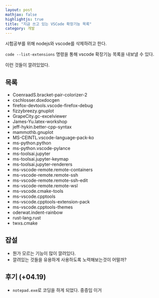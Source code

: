 ```yaml
---
layout: post
mathjax: false
highlightjs: true
title: "지금 쓰고 있는 VSCode 확장기능 목록"
category: 개발
---
```


시험공부를 위해 nodejs와 vscode를 삭제하려고 한다. 

`code --list-extensions` 명령을 통해 vscode 확장기능 목록을 내보낼 수 있다.

이런 것들이 깔려있었다.


## 목록

- CoenraadS.bracket-pair-colorizer-2
- cschlosser.doxdocgen
- firefox-devtools.vscode-firefox-debug
- fizzybreezy.gnuplot
- GrapeCity.gc-excelviewer
- James-Yu.latex-workshop
- jeff-hykin.better-cpp-syntax
- mammothb.gnuplot
- MS-CEINTL.vscode-language-pack-ko
- ms-python.python
- ms-python.vscode-pylance
- ms-toolsai.jupyter
- ms-toolsai.jupyter-keymap
- ms-toolsai.jupyter-renderers
- ms-vscode-remote.remote-containers
- ms-vscode-remote.remote-ssh
- ms-vscode-remote.remote-ssh-edit
- ms-vscode-remote.remote-wsl
- ms-vscode.cmake-tools
- ms-vscode.cpptools
- ms-vscode.cpptools-extension-pack
- ms-vscode.cpptools-themes
- oderwat.indent-rainbow
- rust-lang.rust
- twxs.cmake

## 잡설
- 뭔가 모르는 기능이 많이 깔려있다.
- 깔려있는 것들을 유용하게 사용하도록 노력해보는것이 어떨까?

## 후기 (+04.19)
- `notepad.exe`로 코딩을 하게 되었다. 중증임 이거